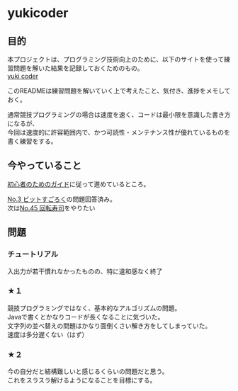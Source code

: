 # yukicoder

## 目的
本プロジェクトは、プログラミング技術向上のために、以下のサイトを使って練習問題を解いた結果を記録しておくためのもの。  
[yuki coder](https://yukicoder.me/)

このREADMEは練習問題を解いていく上で考えたこと、気付き、進捗をメモしておく。  

通常競技プログラミングの場合は速度を速く、コードは最小限を意識した書き方になるが、  
今回は速度的に許容範囲内で、かつ可読性・メンテナンス性が優れているものを書く練習をする。  

## 今やっていること
[初心者のためのガイド](https://yukicoder.me/wiki/guide)に従って進めているところ。  

[No.3 ビットすごろく](https://yukicoder.me/problems/no/3)の問題回答済み。  
次は[No.45 回転寿司](https://yukicoder.me/problems/78)をやりたい

## 問題
### チュートリアル
入出力が若干慣れなかったものの、特に違和感なく終了

### ★１
競技プログラミングではなく、基本的なアルゴリズムの問題。  
Javaで書くとかなりコードが長くなることに気づいた。  
文字列の並べ替えの問題はかなり面倒くさい解き方をしてしまっていた。  
速度は多分遅くない（はず）  

### ★２
今の自分だと結構難しいと感じるくらいの問題だと思う。  
これをスラスラ解けるようになることを目標にする。
